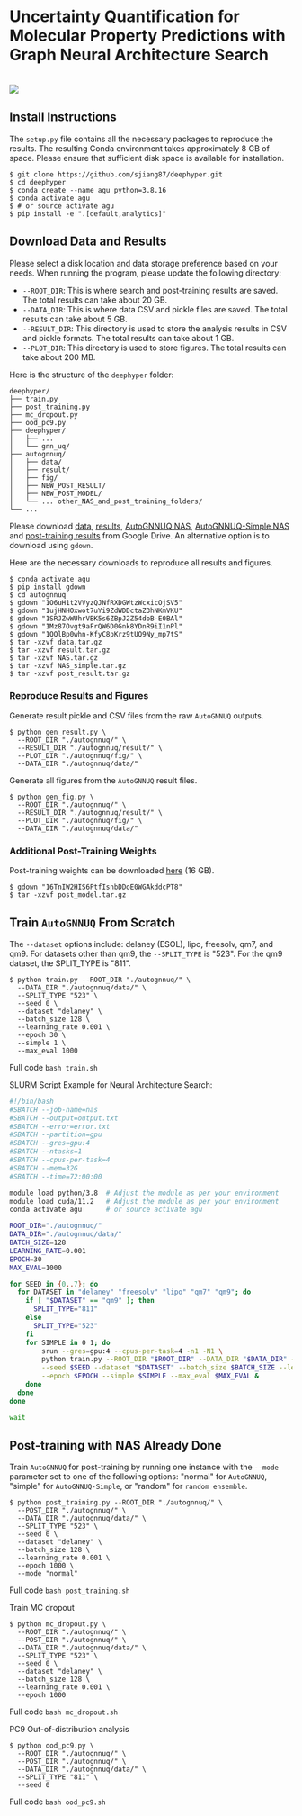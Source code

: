 
# Uncertainty Quantification for Molecular Property Predictions with Graph Neural Architecture Search

<br />
<img src="./autognnuq/fig/toc.png" />
<br />



## Install Instructions

The `setup.py` file contains all the necessary packages to reproduce the results. The resulting Conda environment takes approximately 8 GB of space. Please ensure that sufficient disk space is available for installation.

```console
$ git clone https://github.com/sjiang87/deephyper.git
$ cd deephyper
$ conda create --name agu python=3.8.16
$ conda activate agu
$ # or source activate agu
$ pip install -e ".[default,analytics]"
```

## Download Data and Results
Please select a disk location and data storage preference based on your needs. When running the program, please update the following directory:
- `--ROOT_DIR`: This is where search and post-training results are saved. The total results can take about 20 GB.
- `--DATA_DIR`: This is where data CSV and pickle files are saved. The total results can take about 5 GB.
- `--RESULT_DIR`: This directory is used to store the analysis results in CSV and pickle formats. The total results can take about 1 GB.
- `--PLOT_DIR`: This directory is used to store figures. The total results can take about 200 MB.


Here is the structure of the `deephyper` folder:
```
deephyper/
├── train.py
├── post_training.py
├── mc_dropout.py
├── ood_pc9.py
├── deephyper/
│   ├── ...
│   └── gnn_uq/
├── autognnuq/
│   ├── data/
│   ├── result/
│   ├── fig/
│   ├── NEW_POST_RESULT/
│   ├── NEW_POST_MODEL/
│   └── ... other_NAS_and_post_training_folders/
└── ...
```

Please download [data](https://drive.google.com/file/d/1O6uH1t2VVyzQJNfRXDGWtzWcxicOjSV5/view?usp=sharing), [results](https://drive.google.com/file/d/1ujHNHOxwot7uYi9ZdWDDctaZ3hNKmVKU/view?usp=sharing), [AutoGNNUQ NAS](https://drive.google.com/file/d/1SRJZwWUhrVBK5s6ZBpJ2Z54doB-E0BAl/view?usp=sharing), [AutoGNNUQ-Simple NAS](https://drive.google.com/file/d/1Mz87Ovgt9aFrQW6D0Gnk8YDnR9iI1nPl/view?usp=drive_link) and [post-training results](https://drive.google.com/file/d/1QQlBp0whn-KfyC8pKrz9tUQ9Ny_mp7tS/view?usp=drive_link) from Google Drive. An alternative option is to download using `gdown`.

Here are the necessary downloads to reproduce all results and figures.
```console
$ conda activate agu
$ pip install gdown
$ cd autognnuq
$ gdown "1O6uH1t2VVyzQJNfRXDGWtzWcxicOjSV5"
$ gdown "1ujHNHOxwot7uYi9ZdWDDctaZ3hNKmVKU"
$ gdown "1SRJZwWUhrVBK5s6ZBpJ2Z54doB-E0BAl"
$ gdown "1Mz87Ovgt9aFrQW6D0Gnk8YDnR9iI1nPl"
$ gdown "1QQlBp0whn-KfyC8pKrz9tUQ9Ny_mp7tS"
$ tar -xzvf data.tar.gz
$ tar -xzvf result.tar.gz
$ tar -xzvf NAS.tar.gz
$ tar -xzvf NAS_simple.tar.gz
$ tar -xzvf post_result.tar.gz
```

### Reproduce Results and Figures
Generate result pickle and CSV files from the raw `AutoGNNUQ` outputs.
```console
$ python gen_result.py \
  --ROOT_DIR "./autognnuq/" \
  --RESULT_DIR "./autognnuq/result/" \
  --PLOT_DIR "./autognnuq/fig/" \
  --DATA_DIR "./autognnuq/data/"
```

Generate all figures from the `AutoGNNUQ` result files.
```console
$ python gen_fig.py \
  --ROOT_DIR "./autognnuq/" \
  --RESULT_DIR "./autognnuq/result/" \
  --PLOT_DIR "./autognnuq/fig/" \
  --DATA_DIR "./autognnuq/data/"
```

### Additional Post-Training Weights
Post-training weights can be downloaded [here](https://drive.google.com/file/d/16TnIW2HIS6PtfIsnbDDoE0WGAkddcPT8/view?usp=sharing) (16 GB).

```console
$ gdown "16TnIW2HIS6PtfIsnbDDoE0WGAkddcPT8"
$ tar -xzvf post_model.tar.gz
```

## Train `AutoGNNUQ` From Scratch

The `--dataset` options include: delaney (ESOL), lipo, freesolv, qm7, and qm9. For datasets other than qm9, the `--SPLIT_TYPE` is "523". For the qm9 dataset, the SPLIT_TYPE is "811".

```console
$ python train.py --ROOT_DIR "./autognnuq/" \
  --DATA_DIR "./autognnuq/data/" \
  --SPLIT_TYPE "523" \
  --seed 0 \
  --dataset "delaney" \
  --batch_size 128 \
  --learning_rate 0.001 \
  --epoch 30 \
  --simple 1 \
  --max_eval 1000
```
Full code `bash train.sh`

SLURM Script Example for Neural Architecture Search:
```bash
#!/bin/bash
#SBATCH --job-name=nas
#SBATCH --output=output.txt
#SBATCH --error=error.txt
#SBATCH --partition=gpu
#SBATCH --gres=gpu:4
#SBATCH --ntasks=1
#SBATCH --cpus-per-task=4
#SBATCH --mem=32G
#SBATCH --time=72:00:00

module load python/3.8  # Adjust the module as per your environment
module load cuda/11.2   # Adjust the module as per your environment
conda activate agu      # or source activate agu

ROOT_DIR="./autognnuq/"
DATA_DIR="./autognnuq/data/"
BATCH_SIZE=128
LEARNING_RATE=0.001
EPOCH=30
MAX_EVAL=1000

for SEED in {0..7}; do
  for DATASET in "delaney" "freesolv" "lipo" "qm7" "qm9"; do
    if [ "$DATASET" == "qm9" ]; then
      SPLIT_TYPE="811"
    else
      SPLIT_TYPE="523"
    fi
    for SIMPLE in 0 1; do
        srun --gres=gpu:4 --cpus-per-task=4 -n1 -N1 \
        python train.py --ROOT_DIR "$ROOT_DIR" --DATA_DIR "$DATA_DIR" --SPLIT_TYPE "$SPLIT_TYPE" \
        --seed $SEED --dataset "$DATASET" --batch_size $BATCH_SIZE --learning_rate $LEARNING_RATE \
        --epoch $EPOCH --simple $SIMPLE --max_eval $MAX_EVAL &
    done
  done
done

wait
```


## Post-training with NAS Already Done

Train `AutoGNNUQ` for post-training by running one instance with the `--mode` parameter set to one of the following options: "normal" for `AutoGNNUQ`, "simple" for `AutoGNNUQ-Simple`, or "random" for `random ensemble`.
```console
$ python post_training.py --ROOT_DIR "./autognnuq/" \
  --POST_DIR "./autognnuq/" \
  --DATA_DIR "./autognnuq/data/" \
  --SPLIT_TYPE "523" \
  --seed 0 \
  --dataset "delaney" \
  --batch_size 128 \
  --learning_rate 0.001 \
  --epoch 1000 \
  --mode "normal"
```
Full code `bash post_training.sh`


Train MC dropout
```console
$ python mc_dropout.py \
  --ROOT_DIR "./autognnuq/" \
  --POST_DIR "./autognnuq/" \
  --DATA_DIR "./autognnuq/data/" \
  --SPLIT_TYPE "523" \
  --seed 0 \
  --dataset "delaney" \
  --batch_size 128 \
  --learning_rate 0.001 \
  --epoch 1000
```
Full code `bash mc_dropout.sh`

PC9 Out-of-distribution analysis
```console
$ python ood_pc9.py \
  --ROOT_DIR "./autognnuq/" \
  --POST_DIR "./autognnuq/" \
  --DATA_DIR "./autognnuq/data/" \
  --SPLIT_TYPE "811" \
  --seed 0
```
Full code `bash ood_pc9.sh`

